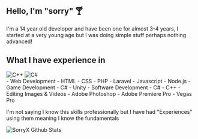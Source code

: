 ## Hello, I'm "sorry" 🍸
I'm a 14 year old developer and have been one for almost 3-4 years, I started at a very young age but I was doing simple stuff perhaps nothing advanced!

## What I have experience in
<div>
 <img alt="C++" src="https://img.shields.io/badge/c++-%2300599C.svg?&style=for-the-badge&logo=c%2B%2B&ogoColor=white"/>
 <img alt="C#" src="https://img.shields.io/badge/c%23-%23239120.svg?&style=for-the-badge&logo=c-sharp&logoColor=white"/>
</div>
- Web Development 
  - HTML
  - CSS 
  - PHP
    - Laravel 
  - Javascript
    - Node.js 
- Game Development
  - C#
    - Unity
- Software Development
  - C#
  - C++
- Editing Images & Videos
  - Adobe Photoshop 
  - Adobe Premiere Pro
  - Vegas Pro

I'm not saying I know this skills professionally but I have had "Experiences" using them meaning I know the fundamentals 

![SorryX Github Stats](https://github-readme-stats.vercel.app/api?username=sorryx&show_icons=true&theme=radical)
